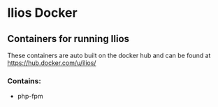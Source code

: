 # Ilios Docker
## Containers for running Ilios

These containers are auto built on the docker hub
and can be found at https://hub.docker.com/u/ilios/

### Contains:

- php-fpm
